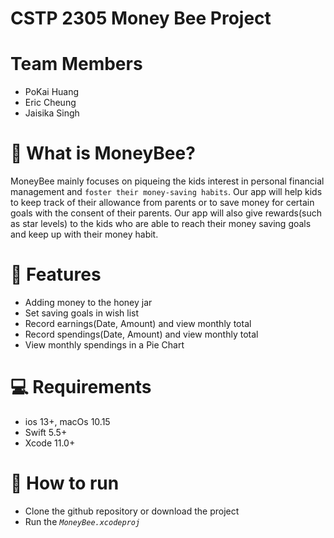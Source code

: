 # CSTP 2305 Money Bee Project

# Team Members
- PoKai Huang
- Eric Cheung
- Jaisika Singh

# 👀 What is MoneyBee?
MoneyBee mainly focuses on piqueing the kids interest in personal financial management and `foster their money-saving habits`. Our app will help kids to keep track of their allowance from parents or to save money for certain goals with the consent of their parents. Our app will also give rewards(such as star levels) to the kids who are able to reach their money saving goals and keep up with their money habit.

# 🚀 Features 
- Adding money to the honey jar
- Set saving goals in wish list
- Record earnings(Date, Amount) and view monthly total
- Record spendings(Date, Amount) and view monthly total
- View monthly spendings in a Pie Chart
  
# 💻 Requirements
- ios 13+, macOs 10.15
- Swift 5.5+
- Xcode 11.0+
  
# 👷 How to run 

- Clone the github repository or download the project  
- Run the *`MoneyBee.xcodeproj`*

